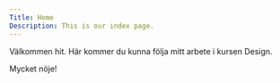 ```yaml
---
Title: Home
Description: This is our index page.
---
```


Välkommen hit. Här kommer du kunna följa mitt arbete i kursen Design.

Mycket nöje!
